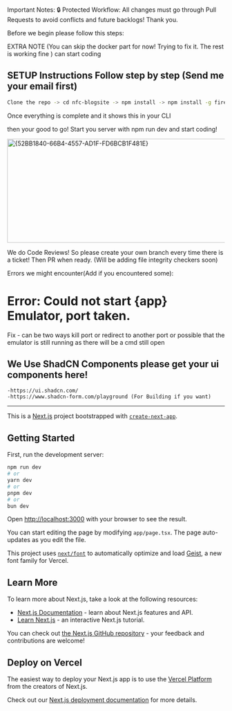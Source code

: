 Important Notes:
🔒 Protected Workflow: All changes must go through Pull Requests to avoid conflicts and future backlogs! 
Thank you. 

Before we begin please follow this steps:


EXTRA NOTE (You can skip the docker part for now! Trying to fix it. The rest is working fine ) can start coding


## SETUP Instructions Follow step by step (Send me your email first)
```bash
Clone the repo -> cd nfc-blogsite -> npm install -> npm install -g firebase-tools(just incase it wasn`t installed) -> create a file on root named .env.local and input details from firebase console (Send me your email to get api keys) -> firebase login  -> firebase emulators:start --import=./emulator-data --export-on-exit
```
Once everything is complete and it shows this in your CLI

then your good to go! Start you server with npm run dev and start coding!

<img width="592" height="240" alt="{52BB1840-66B4-4557-AD1F-FD6BCB1F481E}" src="https://github.com/user-attachments/assets/1af5dce0-0540-4a8f-8876-de7dc5ef8182" />


We do Code Reviews! So please create your own branch every time there is a ticket! Then PR when ready. (Will be adding file integrity checkers soon) 



Errors we might encounter(Add if you encountered some):

# Error: Could not start {app} Emulator, port taken.
  Fix - can be two ways kill port or redirect to another port or possible that the emulator is still running as there will be a cmd still open



  ## We Use ShadCN Components please get your ui components here! 
    -https://ui.shadcn.com/ 
    -https://www.shadcn-form.com/playground (For Building if you want)
  



----------------------------------------------------------------------------------------------------------------------------------




This is a [Next.js](https://nextjs.org) project bootstrapped with [`create-next-app`](https://nextjs.org/docs/app/api-reference/cli/create-next-app).

## Getting Started

First, run the development server:

```bash
npm run dev
# or
yarn dev
# or
pnpm dev
# or
bun dev
```

Open [http://localhost:3000](http://localhost:3000) with your browser to see the result.

You can start editing the page by modifying `app/page.tsx`. The page auto-updates as you edit the file.

This project uses [`next/font`](https://nextjs.org/docs/app/building-your-application/optimizing/fonts) to automatically optimize and load [Geist](https://vercel.com/font), a new font family for Vercel.

## Learn More

To learn more about Next.js, take a look at the following resources:

- [Next.js Documentation](https://nextjs.org/docs) - learn about Next.js features and API.
- [Learn Next.js](https://nextjs.org/learn) - an interactive Next.js tutorial.

You can check out [the Next.js GitHub repository](https://github.com/vercel/next.js) - your feedback and contributions are welcome!

## Deploy on Vercel

The easiest way to deploy your Next.js app is to use the [Vercel Platform](https://vercel.com/new?utm_medium=default-template&filter=next.js&utm_source=create-next-app&utm_campaign=create-next-app-readme) from the creators of Next.js.

Check out our [Next.js deployment documentation](https://nextjs.org/docs/app/building-your-application/deploying) for more details.
